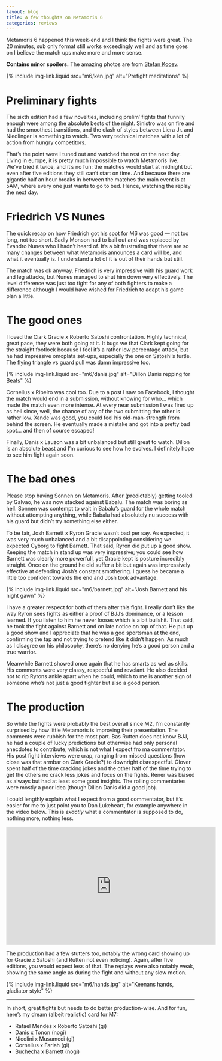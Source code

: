 ```yaml
---
layout: blog
title: A few thoughts on Metamoris 6
categories: reviews
---
```

Metamoris 6 happened this week-end and I think the fights were great. The 20 minutes, sub only format still works exceedingly well and as time goes on I believe the match ups make more and more sense. 

**Contains minor spoilers.** The amazing photos are from [Stefan Kocev](http://www.stefankocev.com/).

{% include img-link.liquid src="m6/ken.jpg" alt="Prefight meditations" %}

# Preliminary fights

The sixth edition had a few novelties, including prelim’ fights that funnily enough were among the absolute bests of the night. Sinistro was on fire and had the smoothest transitions, and the clash of styles between Liera Jr. and Niedlinger is something to watch. Two very technical matches with a lot of action from hungry competitors.

That’s the point were I tuned out and watched the rest on the next day. Living in europe, it is pretty much impossible to watch Metamoris live. We’ve tried it twice, and it’s no fun: the matches would start at midnight but even after five editions they still can’t start on time. And because there are gigantic half an hour breaks in between the matches the main event is at 5AM, where every one just wants to go to bed. Hence, watching the replay the next day.

# Friedrich VS Nunes

The quick recap on how Friedrich got his spot for M6 was good — not too long, not too short. Sadly Monson had to bail out and was replaced by Evandro Nunes who I hadn’t heard of. It’s a bit frustrating that there are so many changes between what Metamoris announces a card will be, and what it eventually is. I understand a lot of it is out of their hands but still.

The match was ok anyway. Friedrich is very impressive with his guard work and leg attacks, but Nunes managed to shut him down very effectively. The level difference was just too tight for any of both fighters to make a difference although I would have wished for Friedrich to adapt his game plan a little.

# The good ones

I loved the Clark Gracie x Roberto Satoshi confrontation. Highly technical, great pace, they were both going at it. It bugs we that Clark kept going for the straight footlock because I feel it’s a rather low percentage attack, but he had impressive omoplata set-ups, especially the one on Satoshi’s turtle. The flying triangle vs guard pull was damn impressive too.

{% include img-link.liquid src="m6/danis.jpg" alt="Dillon Danis repping for Beats" %}

Cornelius x Ribeiro was cool too. Due to a post I saw on Facebook, I thought the match would end in a submission, without knowing for who… which made the match even more intense. At every near submission I was fired up as hell since, well, the chance of any of the two submitting the other is rather low. Xande was good, you could feel his old-man-strength from behind the screen. He eventually made a mistake and got into a pretty bad spot… and then of course escaped!

Finally, Danis x Lauzon was a bit unbalanced but still great to watch. Dillon is an absolute beast and I’m curious to see how he evolves. I definitely hope to see him fight again soon.

# The bad ones

Please stop having Sonnen on Metamoris. After (predictably) getting tooled by Galvao, he was now stacked against Babalu. The match was boring as hell. Sonnen was contempt to wait in Babalu’s guard for the whole match without attempting anything, while Babalu had absolutely nu success with his guard but didn’t try something else either.

To be fair, Josh Barnett x Ryron Gracie wasn’t bad per say. As expected, it was very much unbalanced and a bit disappointing considering we expected Cyborg to fight Barnett. That said, Ryron did put up a good show. Keeping the match in stand up was very impressive; you could see how Barnett was clearly more powerfull, yet Gracie kept is posture incredibly straight. Once on the ground he did suffer a bit but again was impressively effective at defending Josh’s constant smothering. I guess he became a little too confident towards the end and Josh took advantage.

{% include img-link.liquid src="m6/barnett.jpg" alt="Josh Barnett and his night gawn" %}

I have a greater respect for both of them after this fight. I really don’t like the way Ryron sees fights as either a proof of BJJ’s dominance, or a lesson learned. If you listen to him he never looses which is a bit bullshit. That said, he took the fight against Barnett and on late notice on top of that. He put up a good show and I appreciate that he was a god sportsman at the end, confirming the tap and not trying to pretend like it didn’t happen. As much as I disagree on his philosophy, there’s no denying he’s a good person and a true warrior.

Meanwhile Barnett showed once again that he has smarts as wel as skills. His comments were very classy, respectful and revelant. He also decided not to rip Ryrons ankle apart when he could, which to me is another sign of someone who’s not just a good fighter but also a good person.

# The production

So while the fights were probably the best overall since M2, I’m constantly surprised by how little Metamoris is improving their presentation. The comments were rubbish for the most part. Bas Rutten does not know BJJ, he had a couple of lucky predictions but otherwise had only personal anecdotes to contribute, which is not what I expect fro ma commentator. His post fight interviews were crap, ranging from missed questions (how close was that armbar on Clark Gracie?) to downright disrespectful. Glover spent half of the time cracking jokes and the other half of the time trying to get the others no crack less jokes and focus on the fights. Rener was biased as always but had at least some good insights. The rolling commentaries were mostly a poor idea (though Dillon Danis did a good job).

I could lengthly explain what I expect from a good commentator, but it’s easier for me to just point you to Dan Lukeheart, for example anywhere in the video below. This is _exactly_ what a commentator is supposed to do, nothing more, nothing less.

<iframe width="560" height="315" src="https://www.youtube.com/embed/HLdCZp7PY-g" frameborder="0" allowfullscreen></iframe>

The production had a few stutters too, notably the wrong card showing up for Gracie x Satoshi (and Rutten not even noticing). Again, after five editions, you would expect less of that. The replays were also notably weak, showing the same angle as during the fight and without any slow motion.

{% include img-link.liquid src="m6/hands.jpg" alt="Keenans hands, gladiator style" %}

***

In short, great fights but needs to do better production-wise. And for fun, here’s my dream (albeit realistic) card for M7:

- Rafael Mendes x Roberto Satoshi (gi)
- Danis x Tonon (nogi)
- Nicolini x Musumeci (gi)
- Cornelius x Fariah (gi)
- Buchecha x Barnett (nogi)